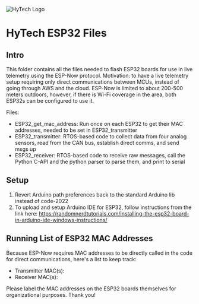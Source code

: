 ![HyTech Logo](https://hytechracing.gatech.edu/images/hytech_logo_small.png)
# HyTech ESP32 Files
## Intro
This folder contains all the files needed to flash ESP32 boards for use in live telemetry using the ESP-Now protocol.
Motivation: to have a live telemetry setup requiring only direct communications between MCUs, instead of going through AWS and the cloud.
ESP-Now is limited to about 200-500 meters outdoors, however, if there is Wi-Fi coverage in the area, both ESP32s can be configured to use it.

Files:
- ESP32_get_mac_address: Run once on each ESP32 to get their MAC addresses, needed to be set in ESP32_transmitter
- ESP32_transmitter: RTOS-based code to collect data from four analog sensors, read from the CAN bus, establish direct comms, and send msgs up
- ESP32_receiver: RTOS-based code to receive raw messages, call the Python C-API and the python parser to parse them, and print to serial
## Setup
1. Revert Arduino path preferences back to the standard Arduino lib instead of code-2022
2. To upload and setup Arduino IDE for ESP32, follow instructions from the link here: https://randomnerdtutorials.com/installing-the-esp32-board-in-arduino-ide-windows-instructions/
## Running List of ESP32 MAC Addresses
Because ESP-Now requires MAC addresses to be directly called in the code for direct communications, here's a list to keep track:
- Transmitter MAC(s):
- Receiver MAC(s):

Please label the MAC addresses on the ESP32 boards themselves for organizational purposes. Thank you!
